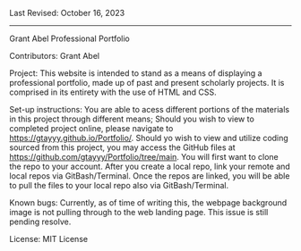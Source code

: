 Last Revised: 
    October 16, 2023
__________________________________________________________________________________________________________________________________________

Grant Abel Professional Portfolio

Contributors:
    Grant Abel

Project:
    This website is intended to stand as a means of displaying a professional portfolio, made up of past and present scholarly projects.
    It is comprised in its entirety with the use of HTML and CSS. 

Set-up instructions:
    You are able to acess different portions of the materials in this project through different means;
    Should you wish to view to completed project online, please navigate to https://gtayyy.github.io/Portfolio/.
    Should yo wish to view and utilize coding sourced from this project, you may access the GitHub files at https://github.com/gtayyy/Portfolio/tree/main.
    You will first want to clone the repo to your account. After you create a local repo, link your remote and local repos via GitBash/Terminal.
    Once the repos are linked, you will be able to pull the files to your local repo also via GitBash/Terminal. 

Known bugs:
    Currently, as of time of writing this, the webpage background image is not pulling through to the web landing page. This issue is still pending resolve. 

License:
    MIT License
